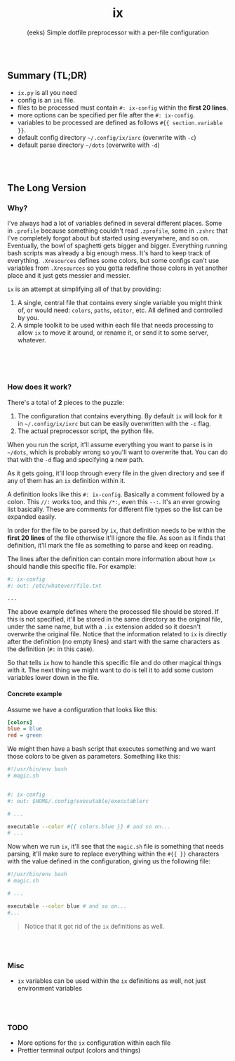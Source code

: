 <h1 align="center">ix</h1>

<p align="center">(eeks) Simple dotfile preprocessor with a per-file configuration</p>


<br><br>


## Summary (TL;DR)
- `ix.py` is all you need
- config is an `ini` file.
- files to be processed must contain `#: ix-config` within the **first 20 lines**.
- more options can be specified per file after the `#: ix-config`.
- variables to be processed are defined as follows `#{{ section.variable }}`.
- default config directory `~/.config/ix/ixrc` (overwrite with `-c`)
- default parse directory `~/dots` (overwrite with `-d`)


<br><br>

## The Long Version
### Why?
I've always had a lot of variables defined in several different places. Some in `.profile` because something couldn't read `.zprofile`, some in `.zshrc` that I've completely forgot about but started using everywhere, and so on. Eventually, the bowl of spaghetti gets bigger and bigger. Everything running bash scripts was already a big enough mess. It's hard to keep track of everything. `.Xresources` defines some colors, but some configs can't use variables from `.Xresources` so you gotta redefine those colors in yet another place and it just gets messier and messier.

`ix` is an attempt at simplifying all of that by providing:
1. A single, central file that contains every single variable you might think of, or would need: `colors`, `paths`, `editor`, etc. All defined and controlled by you.
2. A simple toolkit to be used within each file that needs processing to allow `ix` to move it around, or rename it, or send it to some server, whatever.

<br><br><br>

### How does it work?
There's a total of **2** pieces to the puzzle:
1. The configuration that contains everything. By default `ix` will look for it in `~/.config/ix/ixrc` but can be easily overwritten with the `-c` flag.
2. The actual preprocessor script, the python file.

When you run the script, it'll assume everything you want to parse is in `~/dots`, which is probably wrong so you'll want to overwrite that. You can do that with the `-d` flag and specifying a new path. 

As it gets going, it'll loop through every file in the given directory and see if any of them has an `ix` definition within it.

A definition looks like this `#: ix-config`. Basically a comment followed by a colon. This `//:` works too, and this `/*:`, even this `--:`. It's an ever growing list basically. These are comments for different file types so the list can be expanded easily.

In order for the file to be parsed by `ix`, that definition needs to be within the **first 20 lines** of the file otherwise it'll ignore the file.
As soon as it finds that definition, it'll mark the file as something to parse and keep on reading.

The lines after the definition can contain more information about how `ix` should handle this specific file. For example:
```bash
#: ix-config
#: out: /etc/whatever/file.txt

...
```
The above example defines where the processed file should be stored. If this is not specified, it'll be stored in the same directory as the original file, under the same name, but with a `.ix` extension added so it doesn't overwrite the original file. Notice that the information related to `ix` is directly after the definition (no empty lines) and start with the same characters as the definition (`#:` in this case).

So that tells `ix` how to handle this specific file and do other magical things with it. The next thing we might want to do is tell it to add some custom variables lower down in the file.

#### Concrete example
Assume we have a configuration that looks like this:
```ini
[colors]
blue = blue
red = green
```
We might then have a bash script that executes something and we want those colors to be given as parameters. Something like this:
```bash
#!/usr/bin/env bash
# magic.sh


#: ix-config
#: out: $HOME/.config/executable/executablerc

# ...

executable --color #{{ colors.blue }} # and so on...
# ...
```
Now when we run `ix`, it'll see that the `magic.sh` file is something that needs parsing, it'll make sure to replace everything within the `#{{ }}` characters with the value defined in the configuration, giving us the following file:
```bash
#!/usr/bin/env bash
# magic.sh

# ...

executable --color blue # and so on...
#...
```
> Notice that it got rid of the `ix` definitions as well.

<br><br>

### Misc
- `ix` variables can be used within the `ix` definitions as well, not just environment variables


<br><br>


### TODO
- More options for the `ix` configuration within each file
- Prettier terminal output (colors and things)